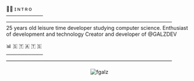

🙋‍♂️ ɪ  ɴ  ᴛ  ʀ  ᴏ<br>
<b>──────────</b> ————————————————————————————————<br>
25 years old leisure time developer studying computer science. Enthusiast of development and technology Creator and developer of @GALZDEV


📊 🇸 🇹 🇦 🇹 🇸<br>
<b>──────────</b> ————————————————————————————————<br>







<p align="center"><img src="https://komarev.com/ghpvc/?username=fgalz" alt="fgalz"/> </p>

